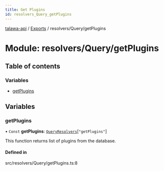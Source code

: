 ```yaml
---
title: Get Plugins
id: resolvers_Query_getPlugins
---
```

[talawa-api](../README.md) / [Exports](../modules.md) / resolvers/Query/getPlugins

# Module: resolvers/Query/getPlugins

## Table of contents

### Variables

- [getPlugins](resolvers_Query_getPlugins.md#getplugins)

## Variables

### getPlugins

• `Const` **getPlugins**: [`QueryResolvers`](types_generatedGraphQLTypes.md#queryresolvers)[``"getPlugins"``]

This function returns list of plugins from the database.

#### Defined in

src/resolvers/Query/getPlugins.ts:8
